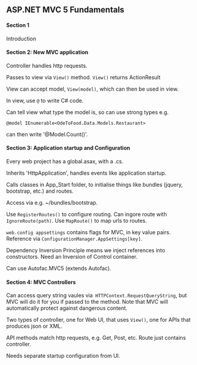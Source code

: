 ## ASP.NET MVC 5 Fundamentals

#### Section 1
Introduction

#### Section 2: New MVC application
Controller handles http requests.

Passes to view via `View()` method. `View()` returns ActionResult

View can accept model, `View(model)`, which can then be used in view.

In view, use `@` to write C# code.

Can tell view what type the model is, so can use strong types e.g.

	@model IEnumerable<OdeToFood.Data.Models.Restaurant>

can then write '@Model.Count()'.


#### Section 3: Application startup and Configuration
Every web project has a global.asax, with a .cs.

Inherits 'HttpApplication', handles events like application startup.

Calls classes in App_Start folder, to initialise things like bundles (jquery, bootstrap, etc.) and routes.

Access via e.g. ~/bundles/bootstrap.

Use `RegisterRoutes()` to configure routing.
Can ingore route with `IgnoreRoute(path)`.
Use `MapRoute()` to map urls to routes.

`web.config appsettings` contains flags for MVC, in key value pairs. 
Reference via `ConfigurationManager.AppSettings[key]`.

Dependency Inversion Principle means we inject references into constructors. Need an Inversion of Control container.

Can use Autofac.MVC5 (extends Autofac).

#### Section 4: MVC Controllers
Can access query string vaules via` HTTPContext.RequestQueryString`, but MVC will do it for you if passed to the method.
Note that MVC will automatically protect against dangerous content.

Two types of controller, one for Web UI, that uses `View()`, one for APIs that produces json or XML.

API methods match http requests, e.g. Get, Post, etc. Route just contains controller.

Needs separate startup configuration from UI.
